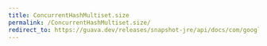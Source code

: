 ```yaml
---
title: ConcurrentHashMultiset.size
permalink: /ConcurrentHashMultiset.size/
redirect_to: https://guava.dev/releases/snapshot-jre/api/docs/com/google/common/collect/ConcurrentHashMultiset.html#size--
---
```

